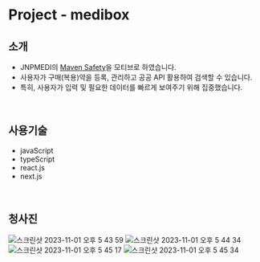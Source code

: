 # Project - medibox
## 소개
- JNPMEDI의 [Maven Safety](https://www.jnpmedi.com/ko/maven-clinical-cloud/demo-videos/safety)을 모티브로 하였습니다.
- 사용자가 구매(복용)약을 등록, 관리하고 공공 API 활용하여 검색할 수 있습니다.
- 특히, 사용자가 입력 및 필요한 데이터를 빠르게 보여주기 위해 집중했습니다. 

<br/>

## 사용기술
- javaScript
- typeScript
- react.js
- next.js
  
<br/>

## 청사진
![스크린샷 2023-11-01 오후 5 43 59](https://github.com/hanlee0519-ko/time-app/assets/77566836/e249319b-8969-474f-a083-4eacb87b55d6)
![스크린샷 2023-11-01 오후 5 44 34](https://github.com/hanlee0519-ko/time-app/assets/77566836/a62c569d-d494-4bd5-9dd2-286934930e30)
![스크린샷 2023-11-01 오후 5 45 17](https://github.com/hanlee0519-ko/time-app/assets/77566836/7e0ad2a2-e231-4efd-82e6-958694af506b)
![스크린샷 2023-11-01 오후 5 45 34](https://github.com/hanlee0519-ko/time-app/assets/77566836/24f02520-21e0-408f-a10f-844374abb398)
